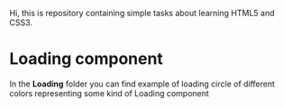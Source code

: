 Hi,
this is repository containing simple tasks about learning HTML5 and CSS3.

# Loading component

In the **Loading** folder you can find example of loading circle of different colors representing some kind of Loading component
